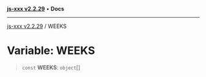 [**js-xxx v2.2.29**](../README.md) • **Docs**

***

[js-xxx v2.2.29](../README.md) / WEEKS

# Variable: WEEKS

> `const` **WEEKS**: `object`[]
